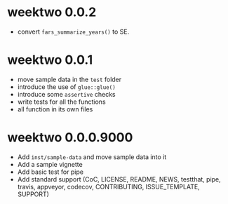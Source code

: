 # weektwo 0.0.2

* convert `fars_summarize_years()` to SE.

# weektwo 0.0.1

* move sample data in the `test` folder
* introduce the use of `glue::glue()`
* introduce some `assertive` checks
* write tests for all the functions
* all function in its own files

# weektwo 0.0.0.9000

* Add `inst/sample-data` and move sample data into it
* Add a sample vignette
* Add basic test for pipe
* Add standard support (CoC, LICENSE, README, NEWS, testthat, pipe, 
  travis, appveyor, codecov, CONTRIBUTING, ISSUE_TEMPLATE, SUPPORT)
